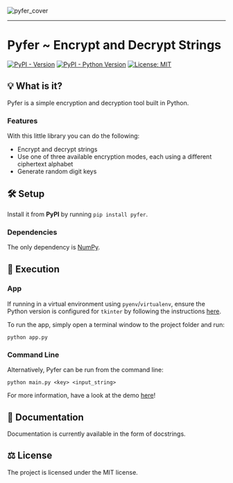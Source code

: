 ![pyfer_cover](aux/rm_cover.jpg)

-----------------

# Pyfer ~ Encrypt and Decrypt Strings

[![PyPI - Version](https://img.shields.io/pypi/v/pyfer.svg)](https://pypi.org/project/pyfer/)
[![PyPI - Python Version](https://img.shields.io/pypi/pyversions/pyfer.svg)](https://pypi.org/project/pyfer/)
[![License: MIT](https://img.shields.io/badge/license-MIT-C06524)](https://github.com/celerygemini/pyfer/blob/main/LICENSE)

## 💡 What is it?

Pyfer is a simple encryption and decryption tool built in Python. 

### Features

With this little library you can do the following:

 - Encrypt and decrypt strings
 - Use one of three available encryption modes, each using a different ciphertext alphabet
 - Generate random digit keys

## 🛠️ Setup 

Install it from **PyPI** by running `pip install pyfer`.

### Dependencies 

The only dependency is [NumPy](https://numpy.org).

## 🚀 Execution

### App

If running in a virtual environment using `pyenv`/`virtualenv`, ensure the Python version is configured for `tkinter` by following the instructions [here](https://github.com/celerygemini/resources/blob/main/pyenv_tkinter.md).

To run the app, simply open a terminal window to the project folder and run:
```
python app.py
```

### Command Line

Alternatively, Pyfer can be run from the command line:
```
python main.py <key> <input_string>
```

For more information, have a look at the demo [here](https://github.com/elbydata/pyfer/blob/master/demos/demo.ipynb)!

## 📝 Documentation

Documentation is currently available in the form of docstrings.
 
## ⚖️ License

The project is licensed under the MIT license.